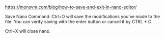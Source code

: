 https://monovm.com/blog/how-to-save-and-exit-in-nano-editor/

Save Nano Command: Ctrl+O will save the modifications you've made to the file. You can verify saving with the enter button or cancel it by CTRL + C.

 Ctrl+X will close nano.